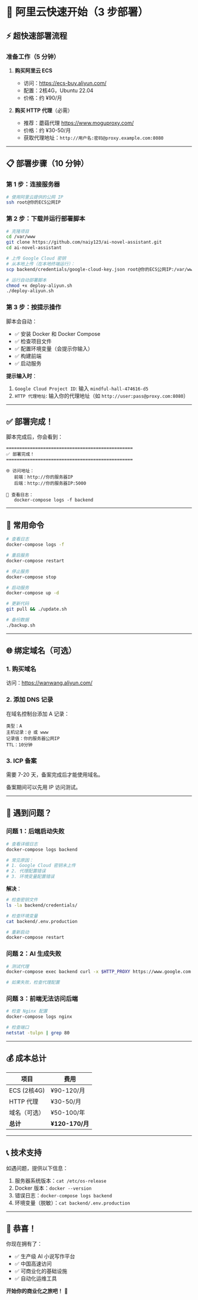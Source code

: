 # 🚀 阿里云快速开始（3 步部署）

## ⚡ 超快速部署流程

### 准备工作（5 分钟）

1. **购买阿里云 ECS**
   - 访问：https://ecs-buy.aliyun.com/
   - 配置：2核4G，Ubuntu 22.04
   - 价格：约 ¥90/月

2. **购买 HTTP 代理**（必需）
   - 推荐：蘑菇代理 https://www.moguproxy.com/
   - 价格：约 ¥30-50/月
   - 获取代理地址：`http://用户名:密码@proxy.example.com:8080`

---

## 📋 部署步骤（10 分钟）

### 第 1 步：连接服务器

```bash
# 使用阿里云提供的公网 IP
ssh root@你的ECS公网IP
```

### 第 2 步：下载并运行部署脚本

```bash
# 克隆项目
cd /var/www
git clone https://github.com/naiy123/ai-novel-assistant.git
cd ai-novel-assistant

# 上传 Google Cloud 密钥
# 从本地上传（在本地终端运行）：
scp backend/credentials/google-cloud-key.json root@你的ECS公网IP:/var/www/ai-novel-assistant/backend/credentials/

# 运行自动部署脚本
chmod +x deploy-aliyun.sh
./deploy-aliyun.sh
```

### 第 3 步：按提示操作

脚本会自动：
- ✅ 安装 Docker 和 Docker Compose
- ✅ 检查项目文件
- ✅ 配置环境变量（会提示你输入）
- ✅ 构建前端
- ✅ 启动服务

**提示输入时**：
1. `Google Cloud Project ID`: 输入 `mindful-hall-474616-d5`
2. `HTTP 代理地址`: 输入你的代理地址（如 `http://user:pass@proxy.com:8080`）

---

## ✅ 部署完成！

脚本完成后，你会看到：

```
================================================
✅ 部署完成！
================================================

🌐 访问地址：
   前端：http://你的服务器IP
   后端：http://你的服务器IP:5000

📝 查看日志：
   docker-compose logs -f backend
```

---

## 🔧 常用命令

```bash
# 查看日志
docker-compose logs -f

# 重启服务
docker-compose restart

# 停止服务
docker-compose stop

# 启动服务
docker-compose up -d

# 更新代码
git pull && ./update.sh

# 备份数据
./backup.sh
```

---

## 🌐 绑定域名（可选）

### 1. 购买域名

访问：https://wanwang.aliyun.com/

### 2. 添加 DNS 记录

在域名控制台添加 A 记录：
```
类型：A
主机记录：@ 或 www
记录值：你的服务器公网IP
TTL：10分钟
```

### 3. ICP 备案

需要 7-20 天，备案完成后才能使用域名。

备案期间可以先用 IP 访问测试。

---

## 🐛 遇到问题？

### 问题 1：后端启动失败

```bash
# 查看详细日志
docker-compose logs backend

# 常见原因：
# 1. Google Cloud 密钥未上传
# 2. 代理配置错误
# 3. 环境变量配置错误
```

**解决**：
```bash
# 检查密钥文件
ls -la backend/credentials/

# 检查环境变量
cat backend/.env.production

# 重新启动
docker-compose restart
```

### 问题 2：AI 生成失败

```bash
# 测试代理
docker-compose exec backend curl -x $HTTP_PROXY https://www.google.com

# 如果失败，检查代理配置
```

### 问题 3：前端无法访问后端

```bash
# 检查 Nginx 配置
docker-compose logs nginx

# 检查端口
netstat -tulpn | grep 80
```

---

## 💰 成本总计

| 项目 | 费用 |
|------|------|
| ECS (2核4G) | ¥90-120/月 |
| HTTP 代理 | ¥30-50/月 |
| 域名（可选） | ¥50-100/年 |
| **总计** | **¥120-170/月** |

---

## 📞 技术支持

如遇问题，提供以下信息：

1. 服务器系统版本：`cat /etc/os-release`
2. Docker 版本：`docker --version`
3. 错误日志：`docker-compose logs backend`
4. 环境变量（脱敏）：`cat backend/.env.production`

---

## 🎉 恭喜！

你现在拥有了：
- ✅ 生产级 AI 小说写作平台
- ✅ 中国高速访问
- ✅ 可商业化的基础设施
- ✅ 自动化运维工具

**开始你的商业化之旅吧！** 🚀

